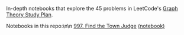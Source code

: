 In-depth notebooks that explore the 45 problems in LeetCode's [Graph Theory Study Plan](https://leetcode.com/studyplan/graph-theory/).

Notebooks in this repo:\n\n
[997. Find the Town Judge](https://leetcode.com/problems/find-the-town-judge/description/?envType=study-plan-v2&envId=graph-theory) [(notebook)](https://github.com/djb91/leetcode/blob/main/graph/lc_graphTheory_997_townJudge-gemini.ipynb)
